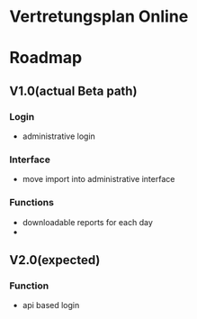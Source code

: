 # Vertretungsplan Online





# Roadmap

## V1.0(actual Beta path)

### Login

*  administrative login


### Interface
*  move import into administrative interface


### Functions
*  downloadable reports for each day
*  


## V2.0(expected)


### Function
*  api based login 



